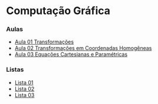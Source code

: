 # Computação Gráfica


### Aulas
- [Aula 01 Transformações](cg_files/aulas/01-aula.html)
- [Aula 02 Transformações em Coordenadas Homogêneas](cg_files/aulas/02-aula_coordenadas_homogeneas.html)
- [Aula 03 Equações Cartesianas e Paramétricas](cg_files/aulas/03-aula_equacoes.html)

### Listas
- [Lista 01](cg_files/listas/01/lista01CG.pdf)
- [Lista 02](cg_files/listas/02/lista02CG.pdf)
- [Lista 03](cg_files/listas/03/lista03CG.pdf)

<!--
### Trabalho
- [Trabalho 01 para NP2](cg_files/trabalhos/trabalho01.html)

### [Github](https://github.com/viniciusdenovaes/Unip231CG)
-->

